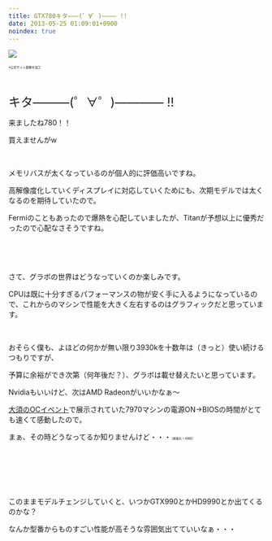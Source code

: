 ```yaml
---
title: GTX780キタ———(゜∀゜)———— !!
date: 2013-05-25 01:09:01+0900
noindex: true
---
```

<p><img src="https://lh5.googleusercontent.com/-C8rhHxeabE4/UZ-IPOApRFI/AAAAAAAACKE/nOvU4djT0wQ/s640/%25E5%2590%258D%25E7%25A7%25B0%25E6%259C%25AA%25E8%25A8%25AD%25E5%25AE%259A%25201.jpg" /></p>
<p><span style="font-size:6px;">※公式サイト画像を加工</span></p>
<p>&nbsp;</p>
<p><span style="font-size:24px;">キタ———(゜∀゜)———— !!</span></p>
<p>来ましたね780！！</p>
<p>買えませんがw</p>
<p>&nbsp;</p>
<p>メモリバスが太くなっているのが個人的に評価高いですね。</p>
<p>高解像度化していくディスプレイに対応していくためにも、次期モデルでは太くなるのを期待していたので。</p>
<p>Fermiのこともあったので爆熱を心配していましたが、Titanが予想以上に優秀だったので心配なさそうですね。</p>
<p>&nbsp;</p>
<p>&nbsp;</p>
<p>さて、グラボの世界はどうなっていくのか楽しみです。</p>
<p>CPUは既に十分すぎるパフォーマンスの物が安く手に入るようになっているので、これからのマシンで性能を大きく左右するのはグラフィックだと思っています。</p>
<p>&nbsp;</p>
<p>おそらく僕も、よほどの何かが無い限り3930kを十数年は（きっと）使い続けるつもりですが、</p>
<p>予算に余裕ができ次第（何年後だ？）、グラボは載せ替えたいと思っています。</p>
<p>Nvidiaもいいけど、次はAMD Radeonがいいかなぁ～</p>
<p><a href="http://tosainu.wktk.so/view/278">大須のOCイベント</a>で展示されていた7970マシンの電源ON→BIOSの時間がとても速くて感動したので。</p>
<p>まぁ、その時どうなってるか知りませんけど・・・<span style="font-size:6px;">（頑張れ！AMD）</span></p>
<p>&nbsp;</p>
<p>&nbsp;</p>
<p>&nbsp;</p>
<p>このままモデルチェンジしていくと、いつかGTX990とかHD9990とか出てくるのかな？</p>
<p>なんか型番からものすごい性能が高そうな雰囲気出てていいなぁ・・・</p>
